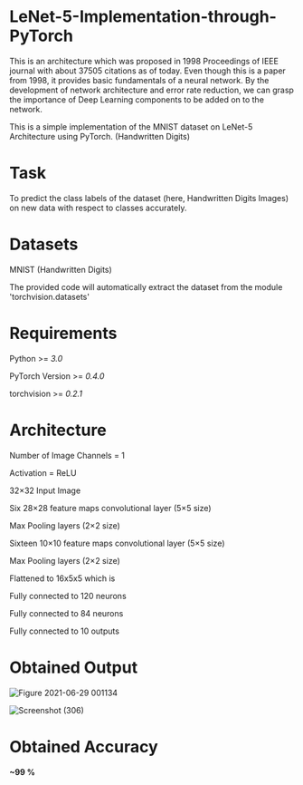 # LeNet-5-Implementation-through-PyTorch
This is an architecture which was proposed in 1998 Proceedings of IEEE journal with about 37505	citations as of today.
Even though this is a paper from 1998, it provides basic fundamentals of a neural network. By the development of network architecture and error rate reduction, we can grasp the importance of Deep Learning components to be added on to the network.

This is a simple implementation of the MNIST dataset on LeNet-5 Architecture using PyTorch. (Handwritten Digits)



# Task 

To predict the class labels of the dataset (here, Handwritten Digits Images) on new data with respect to classes accurately.

# Datasets

MNIST (Handwritten Digits)

The provided code will automatically extract the dataset from the module 'torchvision.datasets'

# Requirements
Python >= *3.0*

PyTorch Version >= *0.4.0*

torchvision >= *0.2.1*

# Architecture
Number of Image Channels = 1

Activation = ReLU

32×32 Input Image 

Six 28×28 feature maps convolutional layer (5×5 size) 

Max Pooling layers (2×2 size) 

Sixteen 10×10 feature maps convolutional layer (5×5 size) 

Max Pooling layers (2×2 size) 

Flattened to 16x5x5 which is

Fully connected to 120 neurons 

Fully connected to 84 neurons 

Fully connected to 10 outputs

# Obtained Output
![Figure 2021-06-29 001134](https://user-images.githubusercontent.com/67636257/123688088-42e1dd00-d86f-11eb-8d91-da060c5eb880.png)

![Screenshot (306)](https://user-images.githubusercontent.com/67636257/123688567-cac7e700-d86f-11eb-94fe-f588246cd7d2.png)

# Obtained Accuracy
**~99 %**

